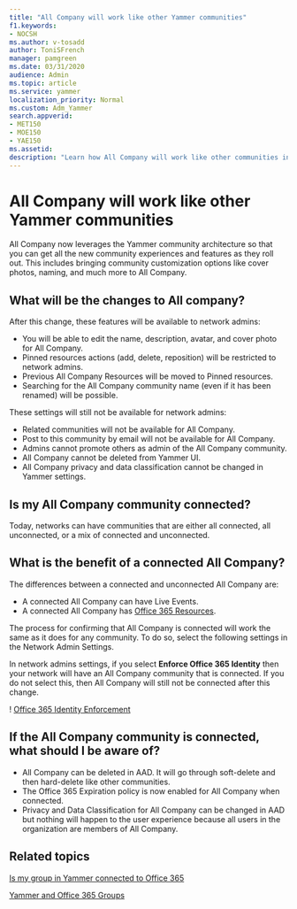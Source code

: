 ```yaml
---
title: "All Company will work like other Yammer communities"
f1.keywords:
- NOCSH
ms.author: v-tosadd
author: ToniSFrench
manager: pamgreen
ms.date: 03/31/2020
audience: Admin
ms.topic: article
ms.service: yammer
localization_priority: Normal
ms.custom: Adm_Yammer
search.appverid:
- MET150
- MOE150
- YAE150
ms.assetid: 
description: "Learn how All Company will work like other communities in Yammer."
---
```


# All Company will work like other Yammer communities

All Company now leverages the Yammer community architecture so that you can get all the new community experiences and features as they roll out. This includes bringing community customization options like cover photos, naming, and much more to All Company.

## What will be the changes to All company?

After this change, these features will be available to network admins:

- You will be able to edit the name, description, avatar, and cover photo for All Company.
- Pinned resources actions (add, delete, reposition) will be restricted to network admins.
- Previous All Company Resources will be moved to Pinned resources.  
- Searching for the All Company community name (even if it has been renamed) will be possible.

These settings will still not be available for network admins:

- Related communities will not be available for All Company.
- Post to this community by email will not be available for All Company.
- Admins cannot promote others as admin of the All Company community.
- All Company cannot be deleted from Yammer UI.  
- All Company privacy and data classification cannot be changed in Yammer settings.

## Is my All Company community connected?

Today, networks can have communities that are either all connected, all unconnected, or a mix of connected and unconnected.

## What is the benefit of a connected All Company?

The differences between a connected and unconnected All Company are:

- A connected All Company can have Live Events.
- A connected All Company has [Office 365 Resources](https://docs.microsoft.com/yammer/manage-yammer-groups/yammer-and-office-365-groups?redirectSourcePath=%252farticle%252fd8c239dc-a48b-47ab-b85e-6b4b8191a869
).

The process for confirming that All Company is connected will work the same as it does for any community. To do so, select the following settings in the Network Admin Settings.  

In network admins settings, if you select **Enforce Office 365 Identity** then your network will have an All Company community that is connected. If you do not select this, then All Company will still not be connected after this change.

! [Office 365 Identity Enforcement](../media/710d82b4-a6fa-43bf-b609-8f2fc80fab52.png)

## If the All Company community is connected, what should I be aware of?

- All Company can be deleted in AAD. It will go through soft-delete and then hard-delete like other communities.
- The Office 365 Expiration policy is now enabled for All Company when connected.
- Privacy and Data Classification for All Company can be changed in AAD but nothing will happen to the user experience because all users in the organization are members of All Company.

## Related topics

[Is my group in Yammer connected to Office 365](https://support.office.com/article/is-my-group-in-yammer-connected-to-office-365-02f1c157-d2f8-4197-a5f8-2d670bba29e6?ui=en-US&rs=en-US&ad=US
)

[Yammer and Office 365 Groups](https://docs.microsoft.com/yammer/manage-yammer-groups/yammer-and-office-365-groups?redirectSourcePath=%252farticle%252fd8c239dc-a48b-47ab-b85e-6b4b8191a869
)
